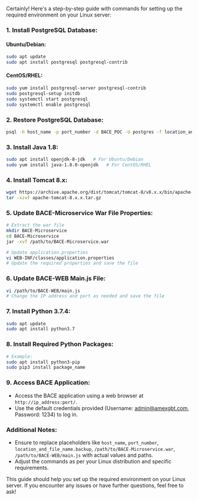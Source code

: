 Certainly! Here's a step-by-step guide with commands for setting up the required environment on your Linux server:

### 1. Install PostgreSQL Database:

#### Ubuntu/Debian:
```bash
sudo apt update
sudo apt install postgresql postgresql-contrib
```

#### CentOS/RHEL:
```bash
sudo yum install postgresql-server postgresql-contrib
sudo postgresql-setup initdb
sudo systemctl start postgresql
sudo systemctl enable postgresql
```

### 2. Restore PostgreSQL Database:
```bash
psql -h host_name -p port_number -d BACE_POC -U postgres -f location_and_file_name.backup
```

### 3. Install Java 1.8:
```bash
sudo apt install openjdk-8-jdk   # For Ubuntu/Debian
sudo yum install java-1.8.0-openjdk   # For CentOS/RHEL
```

### 4. Install Tomcat 8.x:
```bash
wget https://archive.apache.org/dist/tomcat/tomcat-8/v8.x.x/bin/apache-tomcat-8.x.x.tar.gz
tar -xzvf apache-tomcat-8.x.x.tar.gz
```

### 5. Update BACE-Microservice War File Properties:
```bash
# Extract the war file
mkdir BACE-Microservice
cd BACE-Microservice
jar -xvf /path/to/BACE-Microservice.war

# Update application.properties
vi WEB-INF/classes/application.properties
# Update the required properties and save the file
```

### 6. Update BACE-WEB Main.js File:
```bash
vi /path/to/BACE-WEB/main.js
# Change the IP address and port as needed and save the file
```

### 7. Install Python 3.7.4:
```bash
sudo apt update
sudo apt install python3.7
```

### 8. Install Required Python Packages:
```bash
# Example:
sudo apt install python3-pip
sudo pip3 install package_name
```

### 9. Access BACE Application:
- Access the BACE application using a web browser at `http://ip_address:port/`.
- Use the default credentials provided (Username: admin@amexgbt.com, Password: 1234) to log in.

### Additional Notes:
- Ensure to replace placeholders like `host_name`, `port_number`, `location_and_file_name.backup`, `/path/to/BACE-Microservice.war`, `/path/to/BACE-WEB/main.js` with actual values and paths.
- Adjust the commands as per your Linux distribution and specific requirements.

This guide should help you set up the required environment on your Linux server. If you encounter any issues or have further questions, feel free to ask!
